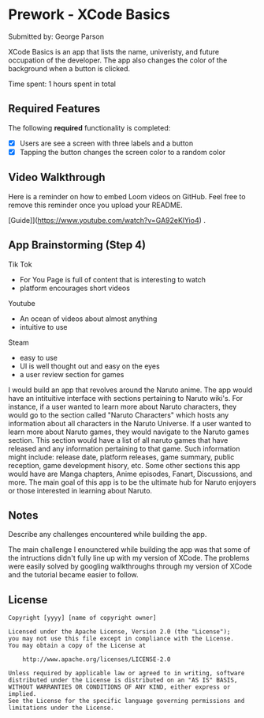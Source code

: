 # Prework - XCode Basics

Submitted by: George Parson

XCode Basics is an app that lists the name, univeristy, and future occupation of the developer. The app also changes the color of the background when a button is clicked.

Time spent: 1 hours spent in total

## Required Features

The following **required** functionality is completed:

- [x] Users are see a screen with three labels and a button
- [x] Tapping the button changes the screen color to a random color
 
## Video Walkthrough

Here is a reminder on how to embed Loom videos on GitHub. Feel free to remove this reminder once you upload your README. 

[Guide]](https://www.youtube.com/watch?v=GA92eKlYio4) .

## App Brainstorming (Step 4)

Tik Tok
 - For You Page is full of content that is interesting to watch
 - platform encourages short videos

Youtube
- An ocean of videos about almost anything
- intuitive to use

Steam
- easy to use
- UI is well thought out and easy on the eyes
- a user review section for games

I would build an app that revolves around the Naruto anime. The app would have an intituitive interface with sections pertaining to Naruto wiki's. For instance, if a user wanted to learn more about Naruto characters, they would go to the section called "Naruto Characters" which hosts any information about all characters in the Naruto Universe. If a user wanted to learn more about Naruto games, they would navigate to the Naruto games section. This section would have a list of all naruto games that have released and any information pertaining to that game. Such information might include: release date, platform releases, game summary, public reception, game development hisory, etc. Some other sections this app would have are Manga chapters, Anime episodes, Fanart, Discussions, and more. The main goal of this app is to be the ultimate hub for Naruto enjoyers or those interested in learning about Naruto. 


## Notes

Describe any challenges encountered while building the app.

The main challenge I enounctered while building the app was that some of the intructions didn't fully line up with my version of XCode. The problems were easily solved by googling walkthroughs through my version of XCode and the tutorial became easier to follow.

## License

    Copyright [yyyy] [name of copyright owner]

    Licensed under the Apache License, Version 2.0 (the "License");
    you may not use this file except in compliance with the License.
    You may obtain a copy of the License at

        http://www.apache.org/licenses/LICENSE-2.0

    Unless required by applicable law or agreed to in writing, software
    distributed under the License is distributed on an "AS IS" BASIS,
    WITHOUT WARRANTIES OR CONDITIONS OF ANY KIND, either express or implied.
    See the License for the specific language governing permissions and
    limitations under the License.
